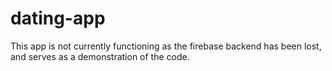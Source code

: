 # dating-app

This app is not currently functioning as the firebase backend has been lost, and serves as a demonstration of the code.
